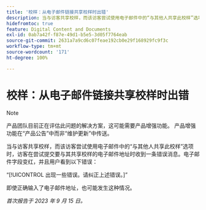 ```yaml
---
title: '校样：从电子邮件链接共享校样时出错'
description: 当与访客共享校样，而该访客尝试使用电子邮件中的“与其他人共享此校样”选项时，访客在尝试提交要与其共享校样的电子邮件地址时收到一条错误消息。电子邮件字段变红，并且用户看到一条错误。
hidefromtoc: true
feature: Digital Content and Documents
exl-id: 0ab7a42f-f87e-49d1-b5e5-3d05f7764eab
source-git-commit: 2631a7a9cd6c07feae192cb0e29f168929fc9f3c
workflow-type: tm+mt
source-wordcount: '171'
ht-degree: 100%

---
```


# 校样：从电子邮件链接共享校样时出错

>[!NOTE]
>
>产品团队目前正在评估此问题的解决方案，这可能需要产品增强功能。 产品增强功能在“产品公告”中而非“维护更新”中传送。

当与访客共享校样，而该访客尝试使用电子邮件中的“与其他人共享此校样”选项时，访客在尝试提交要与其共享校样的电子邮件地址时收到一条错误消息。电子邮件字段变红，并且用户看到以下错误：

“[!UICONTROL 出现一些错误。请纠正上述错误。]”

即使正确输入了电子邮件地址，也可能发生这种情况。

_首次报告于 2023 年 9 月 15 日。_
